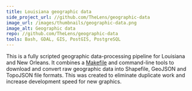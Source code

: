 ```yaml
---
title: Louisiana geographic data
side_project_url: //github.com/TheLens/geographic-data
image_url: /images/thumbnails/geographic-data.png
image_alt: Geographic data
repo: //github.com/TheLens/geographic-data
tools: Bash, GDAL, GIS, PostGIS, PostgreSQL
---
```

This is a fully scripted geographic data-processing pipeline for Louisiana and New Orleans. It combines a [Makefile](https://github.com/TheLens/geographic-data/blob/master/Makefile) and command-line tools to download and convert raw geographic data into Shapefile, GeoJSON and TopoJSON file formats. This was created to eliminate duplicate work and increase development speed for new graphics.